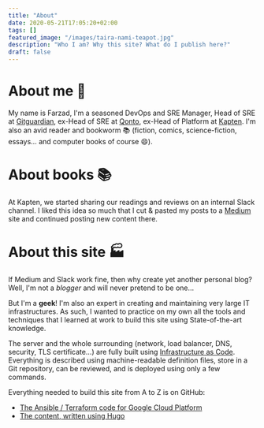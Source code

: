 ```yaml
---
title: "About"
date: 2020-05-21T17:05:20+02:00
tags: []
featured_image: "/images/taira-nami-teapot.jpg"
description: "Who I am? Why this site? What do I publish here?"
draft: false
---
```


# About me :man:

My name is Farzad, I'm a seasoned DevOps and SRE Manager, Head of SRE at
[Gitguardian](https://gitguardian.com), ex-Head of SRE at [Qonto](https://qonto.com), ex-Head of Platform
at [Kapten](https://kapten.com). I'm also an avid reader and bookworm :books: (fiction, comics, science-fiction, essays… and computer books of course :smile:).

# About books :books:

At Kapten, we started sharing our readings and reviews on an internal Slack channel.
I liked this idea so much that I cut & pasted my posts to a [Medium](https://medium.com/les-lectures-de-farzad) site
and continued posting new content there.

# About this site :factory:

If Medium and Slack work fine, then why create yet another personal blog?
Well, I'm not a *blogger* and will never pretend to be one…
 
But I'm a **geek**! I'm also an
expert in creating and maintaining very large IT infrastructures. As such, I wanted to practice
on my own all the tools and techniques that I learned at work to build this site using State-of-the-art knowledge.

The server and the whole surrounding (network, load balancer, DNS, security, TLS certificate…) are
fully built using [Infrastructure as Code](https://en.wikipedia.org/wiki/Infrastructure_as_code).
Everything is described using machine-readable definition files, store in a Git repository, can
be reviewed, and is deployed using only a few commands.

Everything needed to build this site from A to Z is on GitHub:
* [The Ansible / Terraform code for Google Cloud Platform](https://github.com/Farzy/self-config)
* [The content, written using Hugo](https://github.com/Farzy/farzy.org)
